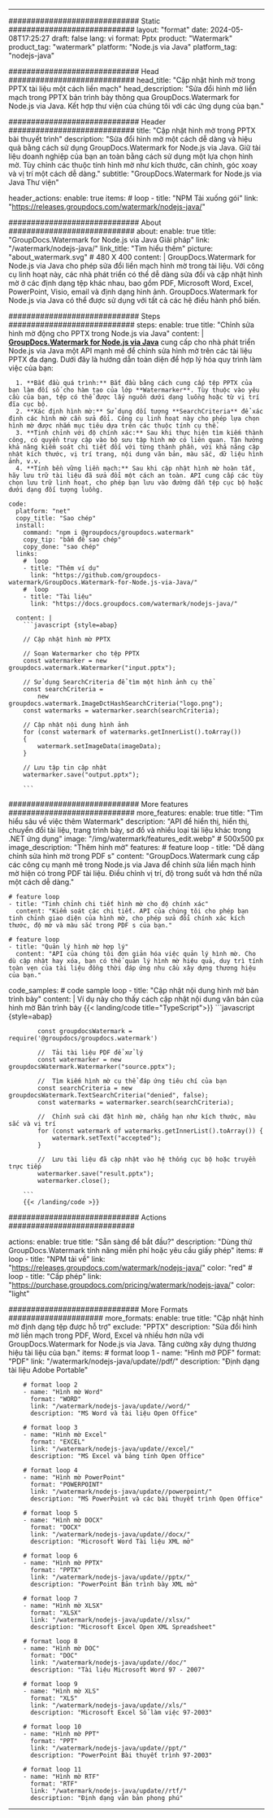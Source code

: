
---
############################# Static ############################
layout: "format"
date:  2024-05-08T17:25:27
draft: false
lang: vi
format: Pptx
product: "Watermark"
product_tag: "watermark"
platform: "Node.js via Java"
platform_tag: "nodejs-java"

############################# Head ############################
head_title: "Cập nhật hình mờ trong PPTX tài liệu một cách liền mạch"
head_description: "Sửa đổi hình mờ liền mạch trong PPTX bản trình bày thông qua GroupDocs.Watermark for Node.js via Java. Kết hợp thư viện của chúng tôi với các ứng dụng của bạn."

############################# Header ############################
title: "Cập nhật hình mờ trong PPTX bài thuyết trình" 
description: "Sửa đổi hình mờ một cách dễ dàng và hiệu quả bằng cách sử dụng GroupDocs.Watermark for Node.js via Java. Giữ tài liệu doanh nghiệp của bạn an toàn bằng cách sử dụng một lựa chọn hình mờ. Tùy chỉnh các thuộc tính hình mờ như kích thước, căn chỉnh, góc xoay và vị trí một cách dễ dàng."
subtitle: "GroupDocs.Watermark for Node.js via Java Thư viện" 

header_actions:
  enable: true
  items:
    #  loop
    - title: "NPM Tải xuống gói"
      link: "https://releases.groupdocs.com/watermark/nodejs-java/"
      
############################# About ############################
about:
    enable: true
    title: "GroupDocs.Watermark for Node.js via Java Giải pháp"
    link: "/watermark/nodejs-java/"
    link_title: "Tìm hiểu thêm"
    picture: "about_watermark.svg" # 480 X 400
    content: |
       GroupDocs.Watermark for Node.js via Java cho phép sửa đổi liền mạch hình mờ trong tài liệu. Với công cụ linh hoạt này, các nhà phát triển có thể dễ dàng sửa đổi và cập nhật hình mờ ở các định dạng tệp khác nhau, bao gồm PDF, Microsoft Word, Excel, PowerPoint, Visio, email và định dạng hình ảnh. GroupDocs.Watermark for Node.js via Java có thể được sử dụng với tất cả các hệ điều hành phổ biến.

############################# Steps ############################
steps:
    enable: true
    title: "Chỉnh sửa hình mờ động cho PPTX trong Node.js via Java"
    content: |
      **[GroupDocs.Watermark for Node.js via Java](https://products.groupdocs.com/watermark/nodejs-java/)** cung cấp cho nhà phát triển Node.js via Java một API mạnh mẽ để chỉnh sửa hình mờ trên các tài liệu PPTX đa dạng. Dưới đây là hướng dẫn toàn diện để hợp lý hóa quy trình làm việc của bạn:
      
      1. **Bắt đầu quá trình:** Bắt đầu bằng cách cung cấp tệp PPTX của bạn làm đối số cho hàm tạo của lớp **Watermarker**. Tùy thuộc vào yêu cầu của bạn, tệp có thể được lấy nguồn dưới dạng luồng hoặc từ vị trí đĩa cục bộ.
      2. **Xác định hình mờ:** Sử dụng đối tượng **SearchCriteria** để xác định các hình mờ cần sửa đổi. Công cụ linh hoạt này cho phép lựa chọn hình mờ được nhắm mục tiêu dựa trên các thuộc tính cụ thể.
      3. **Tinh chỉnh với độ chính xác:** Sau khi thực hiện tìm kiếm thành công, có quyền truy cập vào bộ sưu tập hình mờ có liên quan. Tận hưởng khả năng kiểm soát chi tiết đối với từng thành phần, với khả năng cập nhật kích thước, vị trí trang, nội dung văn bản, màu sắc, dữ liệu hình ảnh, v.v.
      4. **Tính bền vững liền mạch:** Sau khi cập nhật hình mờ hoàn tất, hãy lưu trữ tài liệu đã sửa đổi một cách an toàn. API cung cấp các tùy chọn lưu trữ linh hoạt, cho phép bạn lưu vào đường dẫn tệp cục bộ hoặc dưới dạng đối tượng luồng.
   
    code:
      platform: "net"
      copy_title: "Sao chép"
      install:
        command: "npm i @groupdocs/groupdocs.watermark"
        copy_tip: "bấm để sao chép"
        copy_done: "sao chép"
      links:
        #  loop
        - title: "Thêm ví dụ"
          link: "https://github.com/groupdocs-watermark/GroupDocs.Watermark-for-Node.js-via-Java/"
        #  loop
        - title: "Tài liệu"
          link: "https://docs.groupdocs.com/watermark/nodejs-java/"
          
      content: |
        ```javascript {style=abap}

        // Cập nhật hình mờ PPTX

        // Soạn Watermarker cho tệp PPTX
        const watermarker = new groupdocs.watermark.Watermarker("input.pptx");

        // Sử dụng SearchCriteria để tìm một hình ảnh cụ thể
        const searchCriteria = 
            new groupdocs.watermark.ImageDctHashSearchCriteria("logo.png");
        const watermarks = watermarker.search(searchCriteria);
        
        // Cập nhật nội dung hình ảnh
        for (const watermark of watermarks.getInnerList().toArray())
        {
            watermark.setImageData(imageData);
        }

        // Lưu tập tin cập nhật
        watermarker.save("output.pptx");
        
        ```            

############################# More features ############################
more_features:
  enable: true
  title: "Tìm hiểu sâu về việc thêm Watermark"
  description: "API để hiển thị, hiển thị, chuyển đổi tài liệu, trang trình bày, sơ đồ và nhiều loại tài liệu khác trong .NET ứng dụng"
  image: "/img/watermark/features_edit.webp" # 500x500 px
  image_description: "Thêm hình mờ"
  features:
    # feature loop
    - title: "Dễ dàng chỉnh sửa hình mờ trong PDF s"
      content: "GroupDocs.Watermark cung cấp các công cụ mạnh mẽ trong Node.js via Java để chỉnh sửa liền mạch hình mờ hiện có trong PDF tài liệu. Điều chỉnh vị trí, độ trong suốt và hơn thế nữa một cách dễ dàng."

    # feature loop
    - title: "Tinh chỉnh chi tiết hình mờ cho độ chính xác"
      content: "Kiểm soát các chi tiết. API của chúng tôi cho phép bạn tinh chỉnh giao diện của hình mờ, cho phép sửa đổi chính xác kích thước, độ mờ và màu sắc trong PDF s của bạn."

    # feature loop
    - title: "Quản lý hình mờ hợp lý"
      content: "API của chúng tôi đơn giản hóa việc quản lý hình mờ. Cho dù cập nhật hay xóa, bạn có thể quản lý hình mờ hiệu quả, duy trì tính toàn vẹn của tài liệu đồng thời đáp ứng nhu cầu xây dựng thương hiệu của bạn."
      
  code_samples:
    # code sample loop
    - title: "Cập nhật nội dung hình mờ bản trình bày"
      content: |
        Ví dụ này cho thấy cách cập nhật nội dung văn bản của hình mờ Bản trình bày
        {{< landing/code title="TypeScript">}}
        ```javascript {style=abap}
        
            const groupdocsWatermark = require('@groupdocs/groupdocs.watermark')

            //  Tải tài liệu PDF để xử lý
            const watermarker = new groupdocsWatermark.Watermarker("source.pptx");

            //  Tìm kiếm hình mờ cụ thể đáp ứng tiêu chí của bạn
            const searchCriteria = new groupdocsWatermark.TextSearchCriteria("denied", false);
            const watermarks = watermarker.search(searchCriteria);
  
            //  Chỉnh sửa cài đặt hình mờ, chẳng hạn như kích thước, màu sắc và vị trí
            for (const watermark of watermarks.getInnerList().toArray()) {
                watermark.setText("accepted");
            }

            //  Lưu tài liệu đã cập nhật vào hệ thống cục bộ hoặc truyền trực tiếp
            watermarker.save("result.pptx");
            watermarker.close();

        ```
        {{< /landing/code >}}


############################# Actions ############################

actions:
  enable: true
  title: "Sẵn sàng để bắt đầu?"
  description: "Dùng thử GroupDocs.Watermark tính năng miễn phí hoặc yêu cầu giấy phép"
  items:
    #  loop
    - title: "NPM tải về"
      link: "https://releases.groupdocs.com/watermark/nodejs-java/"
      color: "red"
        #  loop
    - title: "Cấp phép"
      link: "https://purchase.groupdocs.com/pricing/watermark/nodejs-java/"
      color: "light"


############################# More Formats #####################
more_formats:
    enable: true
    title: "Cập nhật hình mờ định dạng tệp được hỗ trợ"
    exclude: "PPTX"
    description: "Sửa đổi hình mờ liền mạch trong PDF, Word, Excel và nhiều hơn nữa với GroupDocs.Watermark for Node.js via Java. Tăng cường xây dựng thương hiệu tài liệu của bạn."
    items: 
        # format loop 1
        - name: "Hình mờ PDF"
          format: "PDF"
          link: "/watermark/nodejs-java/update//pdf/"
          description: "Định dạng tài liệu Adobe Portable"

        # format loop 2
        - name: "Hình mờ Word"
          format: "WORD"
          link: "/watermark/nodejs-java/update//word/"
          description: "MS Word và tài liệu Open Office"
          
        # format loop 3
        - name: "Hình mờ Excel"
          format: "EXCEL"
          link: "/watermark/nodejs-java/update//excel/"
          description: "MS Excel và bảng tính Open Office"

        # format loop 4
        - name: "Hình mờ PowerPoint"
          format: "POWERPOINT"
          link: "/watermark/nodejs-java/update//powerpoint/"
          description: "MS PowerPoint và các bài thuyết trình Open Office"

        # format loop 5
        - name: "Hình mờ DOCX"
          format: "DOCX"
          link: "/watermark/nodejs-java/update//docx/"
          description: "Microsoft Word Tài liệu XML mở"
          
        # format loop 6
        - name: "Hình mờ PPTX"
          format: "PPTX"
          link: "/watermark/nodejs-java/update//pptx/"
          description: "PowerPoint Bản trình bày XML mở"
          
        # format loop 7
        - name: "Hình mờ XLSX"
          format: "XLSX"
          link: "/watermark/nodejs-java/update//xlsx/"
          description: "Microsoft Excel Open XML Spreadsheet"

        # format loop 8
        - name: "Hình mờ DOC"
          format: "DOC"
          link: "/watermark/nodejs-java/update//doc/"
          description: "Tài liệu Microsoft Word 97 - 2007"

        # format loop 9
        - name: "Hình mờ XLS"
          format: "XLS"
          link: "/watermark/nodejs-java/update//xls/"
          description: "Microsoft Excel Sổ làm việc 97-2003"

        # format loop 10
        - name: "Hình mờ PPT"
          format: "PPT"
          link: "/watermark/nodejs-java/update//ppt/"
          description: "PowerPoint Bài thuyết trình 97-2003"

        # format loop 11
        - name: "Hình mờ RTF"
          format: "RTF"
          link: "/watermark/nodejs-java/update//rtf/"
          description: "Định dạng văn bản phong phú"

---